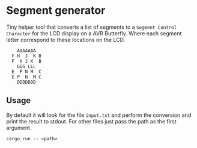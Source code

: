 # Segment generator

Tiny helper tool that converts a list of segments to a `Segment Control Character` for the LCD display on a AVR Butterfly. Where each segment letter correspond
to these locations on the LCD.

```
    AAAAAAA
  F H  J  K B
  F  H J K  B
    GGG LLL 
  E  P N M  C
  E P  N  M C
    DDDDDDD
```

## Usage

By default it will look for the file `input.txt` and perform the conversion and print the result to stdout. For other files just pass the path as the first argument.

```
cargo run -- <path>
```
